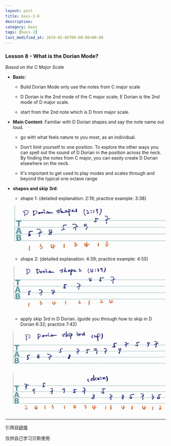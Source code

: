 ```yaml
---
layout: post
title: bass-2-8
description: 
category: bass
tags: [bass-2]
last_modified_at: 2019-02-05T00:00:00+00:00
---
```


### __Lesson 8 - What is the Dorian Mode?__

*Based on the C Major Scale*

- **Basic**: 

    - Build Dorian Mode only use the notes from C major scale

    - D Dorian is the 2nd mode of the C major scale; E Dorian is the 2nd mode of D major scale. 

    - start from the 2nd note which is D from major scale.

- **Main Content**: Familiar with D Dorian shapes and say the note name out loud.

    - go with what feels nature to you most, as an individual. 

    - Don't limit yourself to one position. To explore the other ways you can spell out the sound of D Dorian in the position across the neck. By finding the notes from C major, you can easily create D Dorian elsewhere on the neck. 

    - It's important to get used to play modes and scales through and beyond the typical one octave range

- **shapes and skip 3rd**:

    - shape 1: (detailed explanation: 2:19; practice example: 3:38)

    ![d1](/../assets/img/bass/inter-8-ddori-s1.png)

    - shape 2: (detailed explanation: 4:39; practice example: 4:55)

    ![d2](/../assets/img/bass/inter-8-ddori-s2.png)

    - apply skip 3rd in D Dorian. (guide you through how to skip in D Dorian 6:32; practice 7:42)

    ![s1](/../assets/img/bass/inter-8-ddori-skp3-1.png)

    ![s2](/../assets/img/bass/inter-8-ddori-skp3-2.png)



<hr>

引用自[链接](https://www.youtube.com/playlist?list=PLImrzCNnL5PnVQNFhaxgOa1iJV4zMolw-)

仅供自己学习贝斯使用


